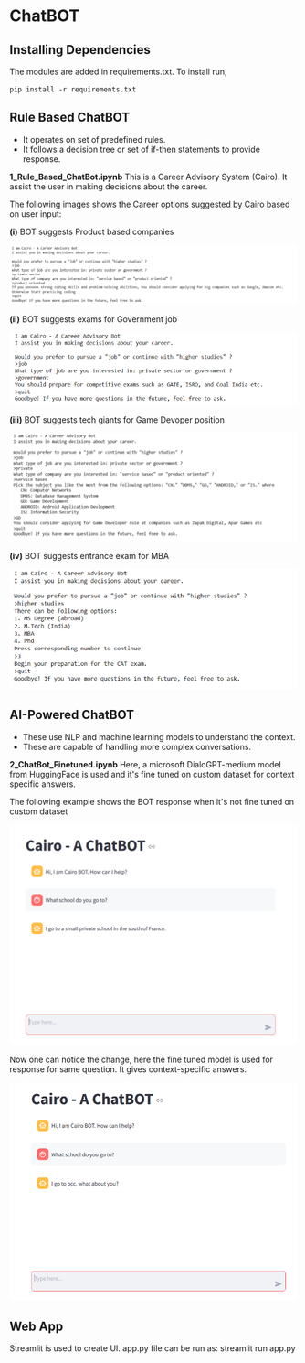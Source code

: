 # ChatBOT 

## **Installing Dependencies**

The modules are added in requirements.txt. To install run,

	pip install -r requirements.txt

## Rule Based ChatBOT 

- It operates on set of predefined rules.
- It follows a decision tree or set of if-then statements to provide response.

**1_Rule_Based_ChatBot.ipynb** 
This is a Career Advisory System (Cairo). It assist the user in making decisions about the career.

The following images shows the Career options suggested by Cairo based on user input:

**(i)** BOT suggests Product based companies

<kbd>![](/README_images/1_image_job_p_p.PNG)</kbd>

**(ii)** BOT suggests exams for Government job

<kbd>![](/README_images/2_image_job_govt.PNG)</kbd>

**(iii)** BOT suggests tech giants for Game Devoper position

<kbd>![](/README_images/3_image_job_p_service.PNG)</kbd>

**(iv)** BOT suggests entrance exam for MBA

<kbd>![](/README_images/4_image_higher.PNG)</kbd>



## AI-Powered ChatBOT

- These use NLP and machine learning models to understand the context.
- These are capable of handling more complex conversations.

**2_ChatBot_Finetuned.ipynb** 
Here, a microsoft DialoGPT-medium model from HuggingFace is used and it's fine tuned on custom dataset for context specific answers.

The following example shows the BOT response when it's not fine tuned on custom dataset

<kbd>![](/README_images/q2_non_context.PNG)</kbd>

Now one can notice the change, here the fine tuned model is used for response for same question. It gives context-specific answers.

<kbd>![](/README_images/q2_context.PNG)</kbd>

## Web App

Streamlit is used to create UI. app.py file can be run as:
  streamlit run app.py



